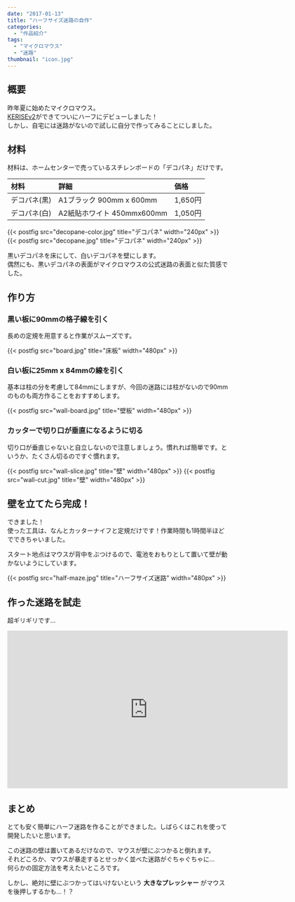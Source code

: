 ```yaml
---
date: "2017-01-13"
title: "ハーフサイズ迷路の自作"
categories:
  - "作品紹介"
tags:
  - "マイクロマウス"
  - "迷路"
thumbnail: "icon.jpg"
---
```


## 概要

昨年夏に始めたマイクロマウス。  
[KERISEv2](/tags/kerisev2)ができてついにハーフにデビューしました！  
しかし、自宅には迷路がないので試しに自分で作ってみることにしました。

<!--more-->

## 材料

材料は、ホームセンターで売っているスチレンボードの「デコパネ」だけです。

|材料|詳細|価格|
|:--|:--|:--|
|デコパネ(黒)|A1ブラック 900mm x 600mm|1,650円|
|デコパネ(白)|A2紙貼ホワイト 450mmx600mm|1,050円|

{{< postfig src="decopane-color.jpg" title="デコパネ" width="240px" >}}
{{< postfig src="decopane.jpg" title="デコパネ" width="240px" >}}

黒いデコパネを床にして、白いデコパネを壁にします。  
偶然にも、黒いデコパネの表面がマイクロマウスの公式迷路の表面と似た質感でした。

## 作り方

### 黒い板に90mmの格子線を引く

長めの定規を用意すると作業がスムーズです。

{{< postfig src="board.jpg" title="床板" width="480px" >}}

### 白い板に25mm x 84mmの線を引く

基本は柱の分を考慮して84mmにしますが、今回の迷路には柱がないので90mmのものも両方作ることをおすすめします。

{{< postfig src="wall-board.jpg" title="壁板" width="480px" >}}

### カッターで切り口が垂直になるように切る

切り口が垂直じゃないと自立しないので注意しましょう。慣れれば簡単です。というか、たくさん切るのですぐ慣れます。

{{< postfig src="wall-slice.jpg" title="壁" width="480px" >}}
{{< postfig src="wall-cut.jpg" title="壁" width="480px" >}}

## 壁を立てたら完成！

できました！  
使った工具は、なんとカッターナイフと定規だけです！作業時間も1時間半ほどでできちゃいました。

スタート地点はマウスが背中をぶつけるので、電池をおもりとして置いて壁が動かないようにしています。

{{< postfig src="half-maze.jpg" title="ハーフサイズ迷路" width="480px" >}}

## 作った迷路を試走

超ギリギリです...

<iframe width="640" height="360" src="https://www.youtube.com/embed/GzYtAqqqN-g" frameborder="0" allow="accelerometer; autoplay; encrypted-media; gyroscope; picture-in-picture" allowfullscreen></iframe>

## まとめ

とても安く簡単にハーフ迷路を作ることができました。しばらくはこれを使って開発したいと思います。

この迷路の壁は置いてあるだけなので、マウスが壁にぶつかると倒れます。  
それどころか、マウスが暴走するとせっかく並べた迷路がぐちゃぐちゃに...  
何らかの固定方法を考えたいところです。

しかし、絶対に壁にぶつかってはいけないという **大きなプレッシャー** がマウスを後押しするかも...！？

